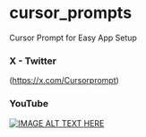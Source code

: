 # cursor_prompts
Cursor Prompt for Easy App Setup

### X - Twitter
(https://x.com/Cursorprompt)
### YouTube

[![IMAGE ALT TEXT HERE](https://img.youtube.com/vi/K0it90lnqnk/0.jpg)](https://www.youtube.com/watch?v=K0it90lnqnk)
